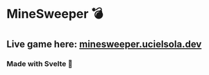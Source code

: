 # MineSweeper 💣 
##  Live game here: [minesweeper.ucielsola.dev](https://minesweeper.ucielsola.dev)
### Made with Svelte 🧡
